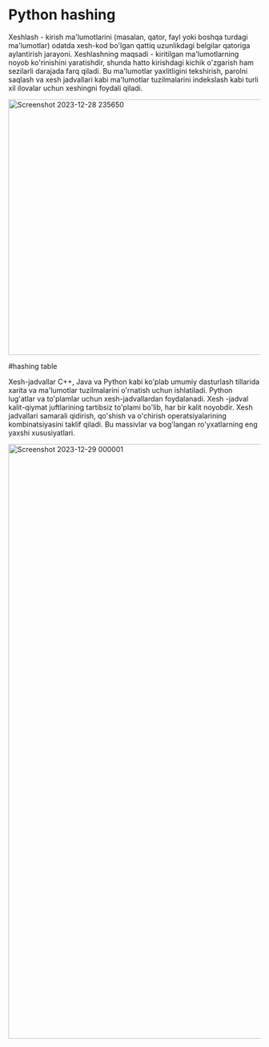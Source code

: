 # Python hashing 

Xeshlash - kirish ma'lumotlarini (masalan, qator, fayl yoki boshqa turdagi ma'lumotlar) odatda xesh-kod bo'lgan qattiq uzunlikdagi belgilar qatoriga aylantirish jarayoni. Xeshlashning maqsadi - kiritilgan ma'lumotlarning noyob ko'rinishini yaratishdir, shunda hatto kirishdagi kichik o'zgarish ham sezilarli darajada farq qiladi. Bu ma'lumotlar yaxlitligini tekshirish, parolni saqlash va xesh jadvallari kabi ma'lumotlar tuzilmalarini indekslash kabi turli xil ilovalar uchun xeshingni foydali qiladi.


  <img width="510" alt="Screenshot 2023-12-28 235650" src="https://github.com/themusharraf/Hashing/assets/122869450/2d218a61-f6da-4b40-b76e-b60257b079e0">


#hashing table


Xesh-jadvallar C++, Java va Python kabi ko'plab umumiy dasturlash tillarida xarita va ma'lumotlar tuzilmalarini o'rnatish uchun ishlatiladi. Python lug'atlar va to'plamlar uchun xesh-jadvallardan foydalanadi. Xesh -jadval kalit-qiymat juftlarining tartibsiz to'plami bo'lib, har bir kalit noyobdir. Xesh jadvallari samarali qidirish, qo'shish va o'chirish operatsiyalarining kombinatsiyasini taklif qiladi. Bu massivlar va bog'langan ro'yxatlarning eng yaxshi xususiyatlari.

<img width="1187" alt="Screenshot 2023-12-29 000001" src="https://github.com/themusharraf/Hashing/assets/122869450/f22a9981-b3db-41b4-a1cc-8c372c8ae875">


